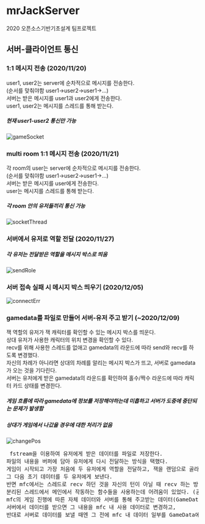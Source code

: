 # mrJackServer
2020 오픈소스기반기초설계 팀프로젝트

## 서버-클라이언트 통신

### 1:1 메시지 전송 (2020/11/20)
user1, user2는 server에 순차적으로 메시지를 전송한다.<br>
(순서를 맞춰야함 user1->user2->user1->...)<br>
서버는 받은 메시지를 user1과 user2에게 전송한다.<br>
user1, user2는 메시지를 스레드를 통해 받는다.<br>
##### 현재 user1-user2 통신만 가능
![gameSocket](https://user-images.githubusercontent.com/53012696/99871069-06843980-2c1b-11eb-85ae-e165a8d1b189.gif)

### multi room 1:1 메시지 전송 (2020/11/21)
각 room의 user는 server에 순차적으로 메시지를 전송한다.<br>
(순서를 맞춰야함 user1->user2->user1->...)<br>
서버는 받은 메시지를 user에게 전송한다.<br>
user는 메시지를 스레드를 통해 받는다.<br>
##### 각 room 안의 유저들끼리 통신 가능
![socketThread](https://user-images.githubusercontent.com/53012696/99874663-1e64b900-2c2d-11eb-970f-de4483551ad9.gif)

### 서버에서 유저로 역할 전달 (2020/11/27)
##### 각 유저는 전달받은 역할을 메시지 박스로 띄움
![sendRole](https://user-images.githubusercontent.com/53012696/100411799-1639cd00-30b6-11eb-8fe0-845a29a9f562.gif)

### 서버 접속 실패 시 메시지 박스 띄우기 (2020/12/05)
![connectErr](https://user-images.githubusercontent.com/53012696/101560603-ffc13900-3a06-11eb-98d9-d1bb6408030c.gif)

### gamedata를 파일로 만들어 서버-유저 주고 받기 (~2020/12/09)
잭 역할의 유저가 잭 캐릭터를 확인할 수 있는 메시지 박스를 띄운다. <br>
상대 유저가 사용한 캐릭터의 위치 변경을 확인할 수 있다.<br>
recv를 위해 사용한 스레드를 없애고 gamedata의 라운드에 따라 send와 recv를 하도록 변경했다.<br>
자신의 차례가 아니라면 상대의 차례를 알리는 메시지 박스가 뜨고, 서버로 gamedata가 오는 것을 기다린다.<br>
서버는 유저에게 받은 gamedata의 라운드를 확인하여 홀수/짝수 라운드에 따라 캐릭터 카드 상태를 변경한다.<br>
##### 게임 흐름에 따라 gamedata에 정보를 저장해야하는데 미흡하고 서버가 도중에 중단되는 문제가 발생함
##### 상대가 게임에서 나갔을 경우에 대한 처리가 없음
![changePos](https://user-images.githubusercontent.com/53012696/101559861-62193a00-3a05-11eb-9b56-01e63dbfa525.gif)

<pre> fstream을 이용하여 유저에게 받은 데이터를 파일로 저장한다.
파일의 내용을 버퍼에 담아 유저에게 다시 전달하는 방식을 택했다.
게임이 시작되고 가장 처음에 두 유저에게 역할을 전달하고, 잭을 랜덤으로 골라 게임 데이터에 세팅한다.
그 다음 초기 데이터를 두 유저에게 보낸다.
반면 mfc에서는 스레드로 recv 하던 것을 자신의 턴이 아닐 때 recv 하는 방식으로 바꿨다.
분리된 스레드에서 메인에서 작동하는 함수들을 사용하는데 어려움이 있었다. (공부필요)
mfc의 게임 진행에 따른 자체 데이터와 서버를 통해 주고받는 데이터(GameData)의 연결에 노력했다.
서버에서 데이터를 받으면 그 내용을 mfc 내 사용 데이터로 변경하고,
반대로 서버로 데이터를 보낼 때엔 그 전에 mfc 내 데이터 일부를 GameData에 넣는다.
</pre>
